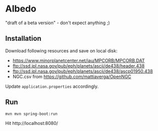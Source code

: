 # Albedo
"draft of a beta version" - don't expect anything ;)

## Installation
Download following resources and save on local disk:
* https://www.minorplanetcenter.net/iau/MPCORB/MPCORB.DAT
* ftp://ssd.jpl.nasa.gov/pub/eph/planets/ascii/de438/header.438
* ftp://ssd.jpl.nasa.gov/pub/eph/planets/ascii/de438/ascp01950.438
* NGC.csv from https://github.com/mattiaverga/OpenNGC

Update `application.properties` accordingly.

## Run
`mvn mvn spring-boot:run`

Hit http://localhost:8080/
